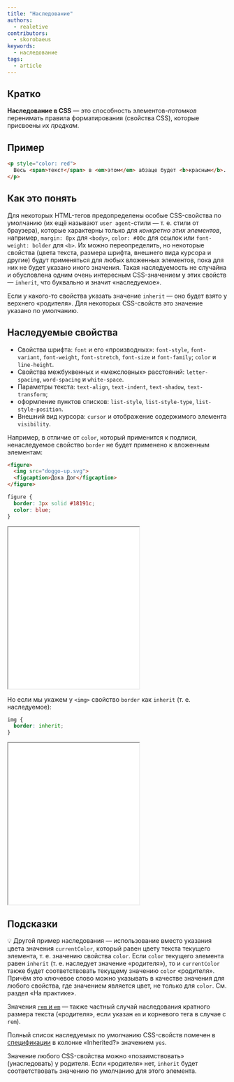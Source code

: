 ```yaml
---
title: "Наследование"
authors:
  - realetive
contributors:
  - skorobaeus
keywords:
  - наследование
tags:
  - article
---
```


## Кратко

**Наследование в CSS** — это способность элементов-_потомков_ перенимать правила форматирования (свойства CSS), которые присвоены их _предкам_.

## Пример

```html
<p style="color: red">
  Весь <span>текст</span> в <em>этом</em> абзаце будет <b>красным</b>.
</p>
```

## Как это понять

Для некоторых HTML-тегов предопределены особые CSS-свойства по умолчанию (их ещё называют `user agent`-стили — т. е. стили от браузера), которые характерны только для _конкретно этих элементов_, например, `margin: 8px` для `<body>`, `color: #00c` для ссылок или `font-weight: bolder` для `<b>`. Их можно переопределить, но некоторые свойства (цвета текста, размера шрифта, внешнего вида курсора и другие) будут применяться для любых вложенных элементов, пока для них не будет указано иного значения. Такая наследуемость не случайна и обусловлена одним очень интересным CSS-значением у этих свойств — `inherit`, что буквально и значит «наследуемое».

Если у какого-то свойства указать значение `inherit` — оно будет взято у верхнего «родителя». Для некоторых CSS-свойств это значение указано по умолчанию.

## Наследуемые свойства

- Свойства шрифта: `font` и его «производных»: `font-style`, `font-variant`, `font-weight`, `font-stretch`, `font-size` и `font-family`; `color` и `line-height`.
- Свойства межбуквенных и «межсловных» расстояний: `letter-spacing`, `word-spacing` и `white-space`.
- Параметры текста: `text-align`, `text-indent`, `text-shadow`, `text-transform`;
- оформление пунктов списков: `list-style`, `list-style-type`, `list-style-position`.
- Внешний вид курсора: `cursor` и отображение содержимого элемента `visibility`.

Например, в отличие от `color`, который применится к подписи, ненаследуемое свойство `border` не будет применено к вложенным элементам:

```HTML
<figure>
  <img src="doggo-up.svg">
  <figcaption>Дока Дог</figcaption>
</figure>
```

```CSS
figure {
  border: 3px solid #18191c;
  color: blue;
}
```

<iframe title="Наследование цвета" src="demos/color-inheritance/" height="370"></iframe>

Но если мы укажем у `<img>` свойство `border` как `inherit` (т. е. наследуемое):

```CSS
img {
  border: inherit;
}
```

<iframe title="Наследование рамки" src="demos/border-inheritance/" height="370"></iframe>

## Подсказки

💡 Другой пример наследования — использование вместо указания цвета значения `currentColor`, который равен цвету текста текущего элемента, т. е. значению свойства `color`. Если `color` текущего элемента равен `inherit` (т. е. наследует значение «родителя»), то и `currentColor` также будет соответствовать текущему значению `color` «родителя». Причём это ключевое слово можно указывать в качестве значения для любого свойства, где значением является цвет, не только для `color`. См. раздел «На практике».

Значения [`rem` и `em`](/css/rem-em/) — также частный случай наследования кратного размера текста («родителя», если указан `em` и корневого тега в случае с `rem`).

Полный список наследуемых по умолчанию CSS-свойств помечен в [спецификации](https://www.w3.org/TR/CSS22/propidx.html) в колонке «Inherited?» значением `yes`.

Значение любого CSS-свойства можно «позаимствовать» (унаследовать) у родителя. Если «родителя» нет, `inherit` будет соответствовать значению по умолчанию для этого элемента.
